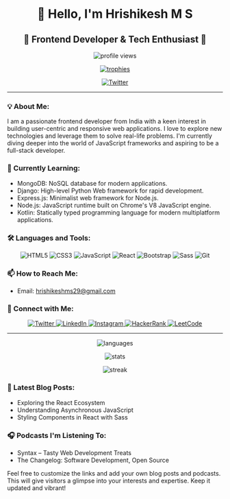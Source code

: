 <h1 align="center">👋 Hello, I'm Hrishikesh M S</h1>
<h2 align="center">🌟 Frontend Developer & Tech Enthusiast 🌟</h2>

<p align="center">
  <img src="https://komarev.com/ghpvc/?username=hrishikeshms29&label=Profile%20Views&color=blueviolet&style=plastic" alt="profile views" />
</p>

<p align="center">
  <a href="https://github.com/ryo-ma/github-profile-trophy">
    <img src="https://github-profile-trophy.vercel.app/?username=hrishikeshms29&theme=onedark&column=7" alt="trophies" />
  </a>
</p>

<p align="center">
  <a href="https://twitter.com/hrishikeshms29">
    <img src="https://img.shields.io/twitter/follow/hrishikeshms29?label=Twitter&style=social" alt="Twitter" />
  </a>
</p>

---

### 💡 About Me:
I am a passionate frontend developer from India with a keen interest in building user-centric and responsive web applications. I love to explore new technologies and leverage them to solve real-life problems. I'm currently diving deeper into the world of JavaScript frameworks and aspiring to be a full-stack developer.

### 🌱 Currently Learning:
- MongoDB: NoSQL database for modern applications.
- Django: High-level Python Web framework for rapid development.
- Express.js: Minimalist web framework for Node.js.
- Node.js: JavaScript runtime built on Chrome's V8 JavaScript engine.
- Kotlin: Statically typed programming language for modern multiplatform applications.

### 🛠️ Languages and Tools:
<p align="center">
  <img src="https://img.icons8.com/color/48/000000/html-5.png" alt="HTML5" />
  <img src="https://img.icons8.com/color/48/000000/css3.png" alt="CSS3" />
  <img src="https://img.icons8.com/color/48/000000/javascript.png" alt="JavaScript" />
  <img src="https://img.icons8.com/color/48/000000/react-native.png" alt="React" />
  <img src="https://img.icons8.com/color/48/000000/bootstrap.png" alt="Bootstrap" />
  <img src="https://img.icons8.com/color/48/000000/sass.png" alt="Sass" />
  <img src="https://img.icons8.com/color/48/000000/git.png" alt="Git" />
</p>

### 📫 How to Reach Me:
- Email: hrishikeshms29@gmail.com

### 🤝 Connect with Me:
<p align="center">
  <a href="https://twitter.com/hrishikeshms29">
    <img src="https://img.icons8.com/color/48/000000/twitter--v1.png" alt="Twitter" />
  </a>
  <a href="https://linkedin.com/in/hrishikeshmsh2003">
    <img src="https://img.icons8.com/color/48/000000/linkedin.png" alt="LinkedIn" />
  </a>
  <a href="https://instagram.com/hrishikesh.m.s_29">
    <img src="https://img.icons8.com/color/48/000000/instagram-new--v1.png" alt="Instagram" />
  </a>
  <a href="https://www.hackerrank.com/hrishikeshms29">
    <img src="https://img.icons8.com/color/48/000000/hackerrank.png" alt="HackerRank" />
  </a>
  <a href="https://www.leetcode.com/hrishikeshms29">
    <img src="https://img.icons8.com/color/48/000000/leetcode.png" alt="LeetCode" />
  </a>
</p>

---

<p align="center">
  <img src="https://github-readme-stats.vercel.app/api/top-langs/?username=hrishikeshms29&show_icons=true&theme=radical&layout=compact" alt="languages" />
</p>

<p align="center">
  <img src="https://github-readme-stats.vercel.app/api?username=hrishikeshms29&show_icons=true&theme=radical" alt="stats" />
</p>

<p align="center">
  <img src="https://github-readme-streak-stats.herokuapp.com/?user=hrishikeshms29&theme=dark" alt="streak" />
</p>

### 📝 Latest Blog Posts:
- Exploring the React Ecosystem
- Understanding Asynchronous JavaScript
- Styling Components in React with Sass

### 🎧 Podcasts I'm Listening To:
- Syntax – Tasty Web Development Treats
- The Changelog: Software Development, Open Source

Feel free to customize the links and add your own blog posts and podcasts. This will give visitors a glimpse into your interests and expertise. Keep it updated and vibrant!
